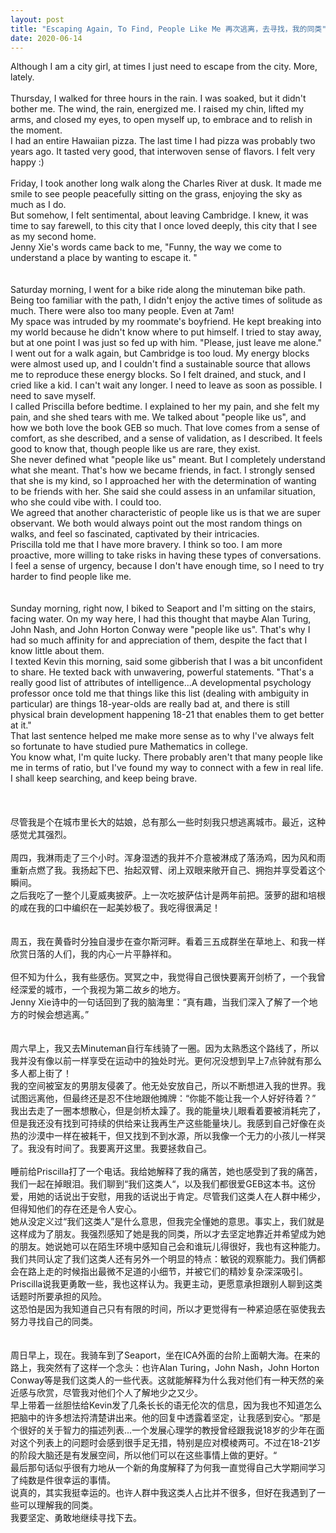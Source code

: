 ```yaml
---
layout: post
title: "Escaping Again, To Find, People Like Me 再次逃离，去寻找，我的同类"
date: 2020-06-14
---
```


Although I am a city girl, at times I just need to escape from the city. More, lately. <br/>
<br/>
Thursday, I walked for three hours in the rain. I was soaked, but it didn't bother me. The wind, the rain, energized me. I raised my chin, lifted my arms, and closed my eyes, to open myself up, to embrace and to relish in the moment. <br/>
I had an entire Hawaiian pizza. The last time I had pizza was probably two years ago. It tasted very good, that interwoven sense of flavors. I felt very happy :) <br/>
<br/>
Friday, I took another long walk along the Charles River at dusk. It made me smile to see people peacefully sitting on the grass, enjoying the sky as much as I do. <br/>
But somehow, I felt sentimental, about leaving Cambridge. I knew, it was time to say farewell, to this city that I once loved deeply, this city that I see as my second home. <br/>
Jenny Xie's words came back to me, "Funny, the way we come to understand a place by wanting to escape it. " <br/>
<br/>
<br/>
Saturday morning, I went for a bike ride along the minuteman bike path. Being too familiar with the path, I didn't enjoy the active times of solitude as much. There were also too many people. Even at 7am! <br/>
My space was intruded by my roommate's boyfriend. He kept breaking into my world because he didn't know where to put himself. I tried to stay away, but at one point I was just so fed up with him. "Please, just leave me alone." <br/>
I went out for a walk again, but Cambridge is too loud. My energy blocks were almost used up, and I couldn't find a sustainable source that allows me to reproduce these energy blocks. So I felt drained, and stuck, and I cried like a kid. I can't wait any longer. I need to leave as soon as possible. I need to save myself. <br/>
I called Priscilla before bedtime. I explained to her my pain, and she felt my pain, and she shed tears with me. We talked about "people like us", and how we both love the book GEB so much. That love comes from a sense of comfort, as she described, and a sense of validation, as I described. It feels good to know that, though people like us are rare, they exist. <br/>
She never defined what "people like us" meant. But I completely understand what she meant. That's how we became friends, in fact. I strongly sensed that she is my kind, so I approached her with the determination of wanting to be friends with her. She said she could assess in an unfamilar situation, who she could vibe with. I could too. <br/>
We agreed that another characteristic of people like us is that we are super observant. We both would always point out the most random things on walks, and feel so fascinated, captivated by their intricacies. <br/>
Priscilla told me that I have more bravery. I think so too. I am more proactive, more willing to take risks in having these types of conversations. <br/>
I feel a sense of urgency, because I don't have enough time, so I need to try harder to find people like me. <br/>
<br/>
<br/>
Sunday morning, right now, I biked to Seaport and I'm sitting on the stairs, facing water. On my way here, I had this thought that maybe Alan Turing, John Nash, and John Horton Conway were "people like us". That's why I had so much affinity for and appreciation of them, despite the fact that I know little about them. <br/>
I texted Kevin this morning, said some gibberish that I was a bit unconfident to share. He texted back with unwavering, powerful statements. "That's a really good list of attributes of intelligence...A developmental psychology professor once told me that things like this list (dealing with ambiguity in particular) are things 18-year-olds are really bad at, and there is still physical brain development happening 18-21 that enables them to get better at it." <br/>
That last sentence helped me make more sense as to why I've always felt so fortunate to have studied pure Mathematics in college. <br/>
You know what, I'm quite lucky. There probably aren't that many people like me in terms of ratio, but I've found my way to connect with a few in real life. <br/>
I shall keep searching, and keep being brave. <br/>
<br/>
<br/>
<br/>
尽管我是个在城市里长大的姑娘，总有那么一些时刻我只想逃离城市。最近，这种感觉尤其强烈。<br/>
<br/>
周四，我淋雨走了三个小时。浑身湿透的我并不介意被淋成了落汤鸡，因为风和雨重新点燃了我。我扬起下巴、抬起双臂、闭上双眼来敞开自己、拥抱并享受着这个瞬间。<br/>
之后我吃了一整个儿夏威夷披萨。上一次吃披萨估计是两年前把。菠萝的甜和培根的咸在我的口中编织在一起美妙极了。我吃得很满足！<br/>
<br/>
<br/>
周五，我在黄昏时分独自漫步在查尔斯河畔。看着三五成群坐在草地上、和我一样欣赏日落的人们，我的内心一片平静祥和。<br/>
<br/>
但不知为什么，我有些感伤。冥冥之中，我觉得自己很快要离开剑桥了，一个我曾经深爱的城市，一个我视为第二故乡的地方。<br/>
Jenny Xie诗中的一句话回到了我的脑海里：“真有趣，当我们深入了解了一个地方的时候会想逃离。” <br/>
<br/>
<br/>
周六早上，我又去Minuteman自行车线骑了一圈。因为太熟悉这个路线了，所以我并没有像以前一样享受在运动中的独处时光。更何况没想到早上7点钟就有那么多人都上街了！<br/>
我的空间被室友的男朋友侵袭了。他无处安放自己，所以不断想进入我的世界。我试图远离他，但最终还是忍不住地跟他摊牌：“你能不能让我一个人好好待着？” <br/>
我出去走了一圈本想散心，但是剑桥太躁了。我的能量块儿眼看着要被消耗完了，但是我还没有找到可持续的供给来让我再生产这些能量块儿。我感到自己好像在炎热的沙漠中一样在被耗干，但又找到不到水源，所以我像一个无力的小孩儿一样哭了。我没有时间了。我要离开这里。我要拯救自己。<br/>
<br/>
睡前给Priscilla打了一个电话。我给她解释了我的痛苦，她也感受到了我的痛苦，我们一起在掉眼泪。我们聊到“我们这类人“，以及我们都很爱GEB这本书。这份爱，用她的话说出于安慰，用我的话说出于肯定。尽管我们这类人在人群中稀少，但得知他们的存在还是令人安心。<br/>
她从没定义过“我们这类人”是什么意思，但我完全懂她的意思。事实上，我们就是这样成为了朋友。我强烈感知了她是我的同类，所以才去坚定地靠近并希望成为她的朋友。她说她可以在陌生环境中感知自己会和谁玩儿得很好，我也有这种能力。<br/>
我们共同认定了我们这类人还有另外一个明显的特点：敏锐的观察能力。我们俩都会在路上走的时候指出最微不足道的小细节，并被它们的精妙复杂深深吸引。<br/>
Priscilla说我更勇敢一些，我也这样认为。我更主动，更愿意承担跟别人聊到这类话题时所要承担的风险。<br/>
这恐怕是因为我知道自己只有有限的时间，所以才更觉得有一种紧迫感在驱使我去努力寻找自己的同类。<br/>
<br/>
<br/>
周日早上，现在。我骑车到了Seaport，坐在ICA外面的台阶上面朝大海。在来的路上，我突然有了这样一个念头：也许Alan Turing，John Nash，John Horton Conway等是我们这类人的一些代表。这就能解释为什么我对他们有一种天然的亲近感与欣赏，尽管我对他们个人了解地少之又少。<br/>
早上带着一丝胆怯给Kevin发了几条长长的语无伦次的信息，因为我也不知道怎么把脑中的许多想法捋清楚讲出来。他的回复中透露着坚定，让我感到安心。“那是个很好的关于智力的描述列表...一个发展心理学的教授曾经跟我说18岁的少年在面对这个列表上的问题时会感到很手足无措，特别是应对模棱两可。不过在18-21岁的阶段大脑还是有发展空间，所以他们可以在这些事情上做的更好。“ <br/>
最后那句话似乎很有力地从一个新的角度解释了为何我一直觉得自己大学期间学习了纯数是件很幸运的事情。<br/>
说真的，其实我挺幸运的。也许人群中我这类人占比并不很多，但好在我遇到了一些可以理解我的同类。<br/>
我要坚定、勇敢地继续寻找下去。<br/>
